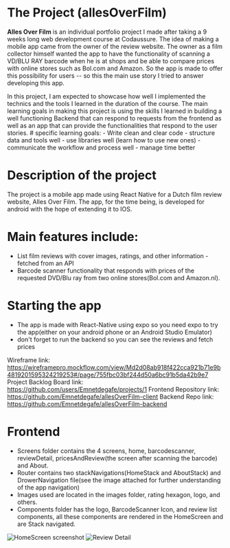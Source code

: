 # The Project (allesOverFilm)

**Alles Over Film** is an individual portfolio project I made after taking a 9 weeks long web development course at Codaussure. The idea of making a mobile app came from the owner of the review website. The owner as a film collector himself wanted the app to have the functionality of scanning a VD/BLU RAY barcode when he is at shops and be able to compare prices with online stores such as Bol.com and Amazon. So the app is made to offer this possibility for users -- so this the main use story I tried to answer developing this app.


In this project, I am expected to showcase how well I implemented the technics and the tools I learned in the duration of the course. The main learning goals in making this project is using the skills I learned in building a well functioning Backend that can respond to requests from the frontend as well as an app that can provide the functionalities that respond to the user stories.
     # specific learning goals:
      - Write clean and clear code
      - structure data and tools well
      - use libraries well (learn how to use new ones)
      - communicate the workflow and process well
      - manage time better

# Description of the project

The project is a mobile app made using React Native for a Dutch film review website, Alles Over Film. The app, for the time being, is developed for android with the hope of extending it to IOS.

# Main features include:

- List film reviews with cover images, ratings, and other information - fetched from an API
- Barcode scanner functionality that responds with prices of the requested DVD/Blu ray from two online stores(Bol.com and Amazon.nl).

# Starting the app
- The app is made with React-Native using expo so you need expo to try the app(either on your android phone or an Android Studio Emulator)
- don't forget to run the backend so you can see the reviews and fetch prices


Wireframe link: https://wireframepro.mockflow.com/view/Md2d08ab918f422cca921b71e9b4819201595324219253#/page/755fbc03bf244d50a6bc91b5da42b9e7
Project Backlog Board link: https://github.com/users/Emnetdegafe/projects/1
Frontend Repository link: https://github.com/Emnetdegafe/allesOverFilm-client
Backend Repo link: https://github.com/Emnetdegafe/allesOverFilm-backend


# Frontend
- Screens folder contains the 4 screens, home, barcodescanner, reviewDetail, pricesAndReview(the screen after scanning the barcode) and About.
- Router contains two stackNavigations(HomeStack and AboutStack) and DrowerNavigation file(see the image attached for further understanding of the app navigation)
- Images used are located in the images folder, rating hexagon, logo, and others.
- Components folder has the logo, BarcodeScanner Icon, and review list components, all these components are rendered in the HomeScreen and are Stack navigated.



![HomeScreen screenshot](/home/emnet/Desktop/Screenshot_1596179614.png)
![Review Detail](/home/emnet/Desktop/Screenshot_1596179600.png)





